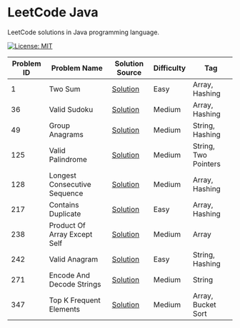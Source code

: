 # LeetCode Java

LeetCode solutions in Java programming language.

[![License: MIT](https://img.shields.io/badge/License-MIT-yellow.svg)](https://github.com/anirudhology/leetcode-java/blob/main/LICENSE)

| Problem ID | Problem Name                 | Solution Source                                                                           | Difficulty | Tag                  |
|------------|------------------------------|-------------------------------------------------------------------------------------------|------------|----------------------|
| 1          | Two Sum                      | [Solution](src/main/java/com/anirudhology/leetcode/array/TwoSum.java)                     | Easy       | Array, Hashing       |
| 36         | Valid Sudoku                 | [Solution](src/main/java/com/anirudhology/leetcode/array/ValidSudoku.java)                | Medium     | Array, Hashing       |
| 49         | Group Anagrams               | [Solution](src/main/java/com/anirudhology/leetcode/string/GroupAnagrams.java)             | Medium     | String, Hashing      |
| 125        | Valid Palindrome             | [Solution](src/main/java/com/anirudhology/leetcode/string/ValidPalindrome.java)           | Medium     | String, Two Pointers |
| 128        | Longest Consecutive Sequence | [Solution](src/main/java/com/anirudhology/leetcode/array/LongestConsecutiveSequence.java) | Medium     | Array, Hashing       |
| 217        | Contains Duplicate           | [Solution](src/main/java/com/anirudhology/leetcode/array/ContainsDuplicate.java)          | Easy       | Array, Hashing       |
| 238        | Product Of Array Except Self | [Solution](src/main/java/com/anirudhology/leetcode/array/ProductOfArrayExceptSelf.java)   | Medium     | Array                |
| 242        | Valid Anagram                | [Solution](src/main/java/com/anirudhology/leetcode/string/ValidAnagram.java)              | Easy       | String, Hashing      |
| 271        | Encode And Decode Strings    | [Solution](src/main/java/com/anirudhology/leetcode/string/EncodeAndDecodeStrings.java)    | Medium     | String               |
| 347        | Top K Frequent Elements      | [Solution](src/main/java/com/anirudhology/leetcode/array/TopKFrequentElements.java)       | Medium     | Array, Bucket Sort   |